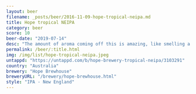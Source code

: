 ```yaml
---
layout: beer
filename: _posts/beer/2016-11-09-hope-tropical-neipa.md
title: Hope tropical NEIPA
category: beer
score: 10
beer-date: "2019-07-14"
desc: "The amount of aroma coming off this is amazing, like smelling a fresh pineapple🍍. Taste is completely smooth and the bitterness is barely detectable. Even with food all the taste comes through"
permalink: /beer/:title.html
img: /img/list/hope-tropical-neipa.jpeg
untappd: "https://untappd.com/b/hope-brewery-tropical-neipa/3103291"
country: "Australia"
brewery: "Hope Brewhouse"
breweryURL: "/brewery/hope-brewhouse.html"
style: "IPA - New England"
---
```

